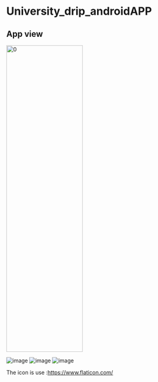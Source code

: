# University_drip_androidAPP
App view
---
<img src="ReadmeImage/73416.jpeg" width="200" height="800" alt="0"/><br/>

![image](ReadmeImage/73416.jpeg)
![image](ReadmeImage/71669.jpeg)
![image](ReadmeImage/73788.jpg)

The icon is use :https://www.flaticon.com/

